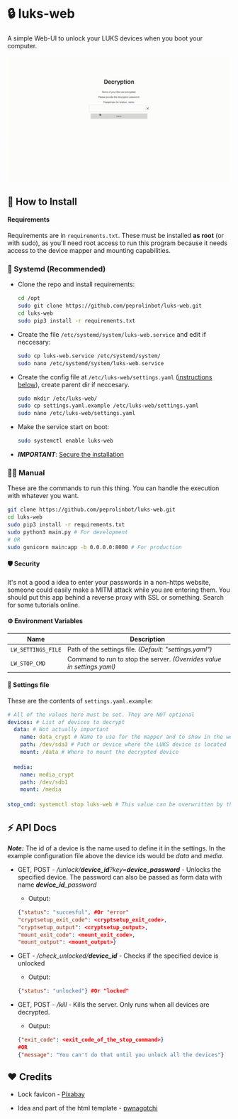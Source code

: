 # 🔒 luks-web

A simple Web-UI to unlock your LUKS devices when you boot your computer.

![Showcase GIF](showcase.gif)

## 🔧 How to Install

#### Requirements

Requirements are in `requirements.txt`. These must be installed **as root** (or with sudo), as you'll need root access to run this program because it needs access to the device mapper and mounting capabilities.

### 🧰 Systemd (Recommended)

- Clone the repo and install requirements:

  ```bash
  cd /opt
  sudo git clone https://github.com/peprolinbot/luks-web.git
  cd luks-web
  sudo pip3 install -r requirements.txt
  ```

- Create the file `/etc/systemd/system/luks-web.service` and edit if neccesary:

  ```bash
  sudo cp luks-web.service /etc/systemd/system/
  sudo nano /etc/systemd/system/luks-web.service
  ```

- Create the config file at `/etc/luks-web/settings.yaml` ([instructions below](#-settings-file)), create parent dir if neccesary.

  ```bash
  sudo mkdir /etc/luks-web/
  sudo cp settings.yaml.example /etc/luks-web/settings.yaml
  sudo nano /etc/luks-web/settings.yaml
  ```

- Make the service start on boot:

  ```bash
  sudo systemctl enable luks-web
  ```

- _**IMPORTANT**_: [Secure the installation](#-security)

### 💪🏻 Manual

These are the commands to run this thing. You can handle the execution with whatever you want.

```bash
git clone https://github.com/peprolinbot/luks-web.git
cd luks-web
sudo pip3 install -r requirements.txt
sudo python3 main.py # For development
# OR
sudo gunicorn main:app -b 0.0.0.0:8000 # For production
```

#### 🛡 Security

It's not a good a idea to enter your passwords in a non-https website, someone could easily make a MITM attack while you are entering them. You should put this app behind a reverse proxy with SSL or something. Search for some tutorials online.

#### ⚙️ Environment Variables

| Name                         | Description |
|------------------------------|-------------|
| `LW_SETTINGS_FILE`   | Path of the settings file. _(Default: "settings.yaml")_
| `LW_STOP_CMD` | Command to run to stop the server. _(Overrides value  in settings.yaml)_

#### 📝 Settings file

These are the contents of `settings.yaml.example`:

```yaml
# All of the values here must be set. They are NOT optional
devices: # List of devices to decrypt
  data: # Not actually important
    name: data_crypt # Name to use for the mapper and to show in the web
    path: /dev/sda3 # Path or device where the LUKS device is located
    mount: /data # Where to mount the decrypted device

  media:
    name: media_crypt
    path: /dev/sdb1
    mount: /media

stop_cmd: systemctl stop luks-web # This value can be overwritten by the LW_STOP_CMD env var.
```

## ⚡ API Docs

_**Note:**_ The id of a device is the name used to define it in the settings. In the example configuration file above the device ids would be _data_ and _media_.

- GET, POST - _/unlock/**device_id**?key=**device_password**_ - Unlocks the specified device. The password can also be passed as form data with name _**device\_id**\_password_
  - Output:
  ```json
  {"status": "succesful", #Or "error"
  "cryptsetup_exit_code": <cryptsetup_exit_code>,
  "cryptsetup_output": <cryptsetup_output>,
  "mount_exit_code": <mount_exit_code>,
  "mount_output": <mount_output>}
  ```
- GET - _/check_unlocked/**device_id**_ - Checks if the specified device is unlocked
  - Output:
  ```json
  {"status": "unlocked"} #Or "locked"
  ```

- GET, POST - _/kill_ - Kills the server. Only runs when all devices are decrypted.
  - Output:
  ```json
  {"exit_code": <exit_code_of_the_stop_command>}
  #OR
  {"message": "You can't do that until you unlock all the devices"}
  ```

## ❤️ Credits

- Lock favicon - [Pixabay](https://pixabay.com/vectors/padlock-locked-brass-grey-lock-148850/)

- Idea and part of the html template - [pwnagotchi](https://github.com/evilsocket/pwnagotchi/blob/master/builder/data/usr/bin/decryption-webserver)
